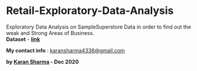# Retail-Exploratory-Data-Analysis
Exploratory Data Analysis on SampleSuperstore Data in order to find out the weak and Strong Areas of Business.</br>
**Dataset** - __[link](https://bit.ly/3i4rbWl)__

**My contact info** : karansharma4336@gmail.com

**by __[Karan Sharma](https://github.com/KaranSharma18)__ - Dec 2020**
